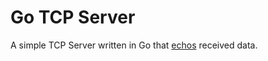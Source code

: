 # Go TCP Server

A simple TCP Server written in Go that
[echos](https://linux.die.net/man/1/echo) received data.

